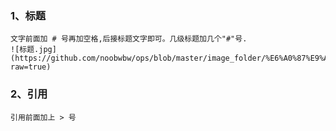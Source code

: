 ### 1、标题
    文字前面加 # 号再加空格,后接标题文字即可。几级标题加几个"#"号.
    ![标题.jpg]
    (https://github.com/noobwbw/ops/blob/master/image_folder/%E6%A0%87%E9%A2%98.jpg?raw=true)
### 2、引用
    引用前面加上 > 号
